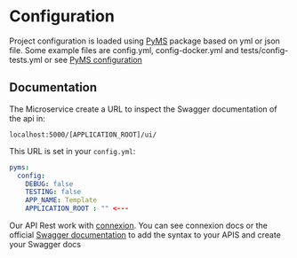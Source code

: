 # Configuration

Project configuration is loaded using [PyMS](https://github.com/python-microservices/pyms) package 
based on yml or json file. Some example files are config.yml, config-docker.yml and tests/config-tests.yml 
or see [PyMS configuration](../configuration.md)

## Documentation
The Microservice create a URL to inspect the Swagger documentation of the api in:

```
localhost:5000/[APPLICATION_ROOT]/ui/
```

This URL is set in your `config.yml`:

```yaml
pyms:
  config:
    DEBUG: false
    TESTING: false
    APP_NAME: Template
    APPLICATION_ROOT : "" <---
```

Our API Rest work with [connexion](http://connexion.readthedocs.io>). You can see connexion docs or the official
[Swagger documentation](https://swagger.io/specification/>) to add the syntax to your APIS and create your Swagger docs